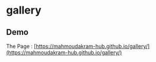 # gallery

## Demo
The Page : [https://mahmoudakram-hub.github.io/gallery/](https://mahmoudakram-hub.github.io/gallery/)
